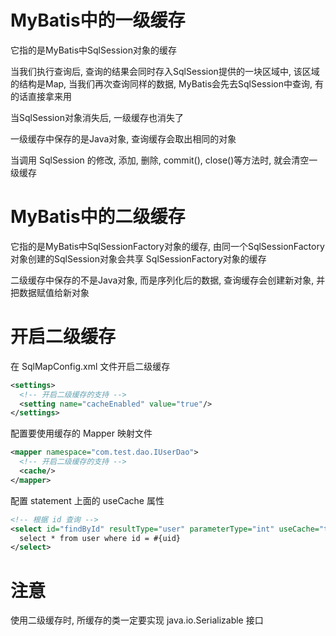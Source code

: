 # MyBatis中的一级缓存

它指的是MyBatis中SqlSession对象的缓存

当我们执行查询后, 查询的结果会同时存入SqlSession提供的一块区域中,
该区域的结构是Map, 当我们再次查询同样的数据, 
MyBatis会先去SqlSession中查询, 有的话直接拿来用

当SqlSession对象消失后, 一级缓存也消失了

一级缓存中保存的是Java对象, 查询缓存会取出相同的对象

当调用 SqlSession 的修改, 添加, 删除, commit(), close()等方法时, 就会清空一级缓存

# MyBatis中的二级缓存

它指的是MyBatis中SqlSessionFactory对象的缓存, 
由同一个SqlSessionFactory对象创建的SqlSession对象会共享
SqlSessionFactory对象的缓存

二级缓存中保存的不是Java对象, 而是序列化后的数据, 
查询缓存会创建新对象, 并把数据赋值给新对象

# 开启二级缓存
在 SqlMapConfig.xml 文件开启二级缓存
```xml
<settings>
  <!-- 开启二级缓存的支持 -->
  <setting name="cacheEnabled" value="true"/>
</settings>
```
配置要使用缓存的 Mapper 映射文件
```xml
<mapper namespace="com.test.dao.IUserDao">
  <!-- 开启二级缓存的支持 -->
  <cache/>
</mapper>
```
配置 statement 上面的 useCache 属性
```xml
<!-- 根据 id 查询 -->
<select id="findById" resultType="user" parameterType="int" useCache="true">
  select * from user where id = #{uid}
</select>
```

# 注意
使用二级缓存时, 所缓存的类一定要实现 java.io.Serializable 接口
